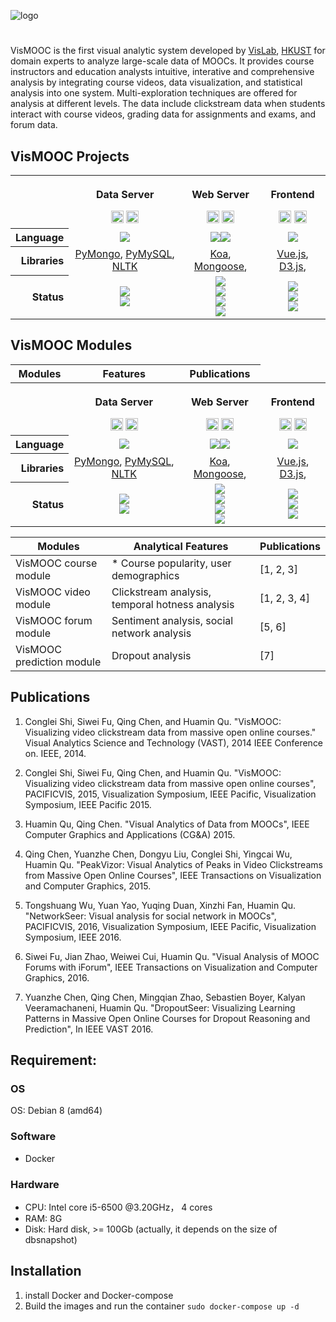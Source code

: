 ![logo](https://cloud.githubusercontent.com/assets/3315274/26538833/b38b6d96-447b-11e7-84c8-b5bd05d8fa4c.png)

# 

VisMOOC is the first visual analytic system developed by [VisLab](vis.cse.ust.hk), [HKUST](http://www.ust.hk/) for domain experts to analyze large-scale data of MOOCs. It provides course instructors and education analysts intuitive, interative and comprehensive analysis by integrating course videos, data visualization, and statistical analysis into one system. Multi-exploration techniques are offered for analysis at different levels. The data include clickstream data when students interact with course videos, grading data for assignments and exams, and forum data.

## VisMOOC Projects

<table width="100%">
<tbody width="100%">
   <tr>
    <th>&nbsp;</th>
    <th>
      <p>Data Server</p>
      <a href="https://github.com/HKUST-VISLab/vismooc-data-server"><img src="https://img.shields.io/github/stars/HKUST-VISLab/v-logger.svg?style=social&label=vismooc-data-server" height="20"></a>
      <a href="https://github.com/HKUST-VISLab"><img src="https://img.shields.io/github/followers/HKUST-VISLab.svg?style=social&label=Follow" height="20"></a>
    </th>
    <th>
      <p>Web Server</p>
      <a href="https://github.com/HKUST-VISLab/vismooc-web-server"><img src="https://img.shields.io/github/stars/HKUST-VISLab/v-logger.svg?style=social&label=vismooc-web-server" height="20"></a>
      <a href="https://github.com/HKUST-VISLab"><img src="https://img.shields.io/github/followers/HKUST-VISLab.svg?style=social&label=Follow" height="20"></a>
    </th>
    <th>
      <p>Frontend</p>
      <a href="https://github.com/HKUST-VISLab/vismooc-frontend"><img src="https://img.shields.io/github/stars/HKUST-VISLab/v-logger.svg?style=social&label=vismooc-frontend" height="20"></a>
      <a href="https://github.com/HKUST-VISLab"><img src="https://img.shields.io/github/followers/HKUST-VISLab.svg?style=social&label=Follow" height="20"></a>
    </th>
  <tr>
   <tr>
    <th align="right">Language</th>
    <td align="center"><a href="https://www.python.org/" ><img src="https://img.shields.io/badge/python-3.5-blue.svg"></a></td>
    <td align="center"><a href="https://www.typescriptlang.org/" ><img src="https://img.shields.io/badge/%3C%2F%3E-TypeScript-blue.svg"></a><a href="https://nodejs.org/en/" ><img src="https://img.shields.io/node/v/wechaty.svg?maxAge=604800"></a></td>
    <td align="center"><a href="http://es6-features.org/" ><img src="https://img.shields.io/badge/ECMAScript-6-yellow.svg"></a></td>
  </tr>
  <tr>
    <th align="right">Libraries</th>
    <td align="center">
      <a href="https://github.com/mher/pymongo">PyMongo</a>,
      <a href="https://github.com/PyMySQL/PyMySQL">PyMySQL</a>,
      <a href="http://www.nltk.org/">NLTK</a>
    </td>
    <td align="center">
      <a href="https://github.com/koajs/koa">Koa</a>,
      <a href="http://mongoosejs.com/">Mongoose</a>,
    </td>
    <td align="center">
      <a href="https://vuejs.org/">Vue.js</a>,
      <a href="https://d3js.org/">D3.js</a>,
    </td>
  </tr>
  <tr>
    <th align="right">Status</th>
    <td align="center">
        <a href="https://travis-ci.com/HKUST-VISLab/vismooc-data-server"><img src="https://travis-ci.com/HKUST-VISLab/vismooc-data-server.svg?token=iCzC3448sGQmSeYdNFro&branch=master" /></a><br>
        <a href="https://codeclimate.com/repos/592ab22319c972027a002465/coverage"><img src="https://codeclimate.com/repos/592ab22319c972027a002465/badges/4036d9d8942155cedb5d/coverage.svg" /></a>
    </td>
    <td align="center">
        <a href="https://travis-ci.com/HKUST-VISLab/vismooc-web-server"><img src="https://travis-ci.com/HKUST-VISLab/vismooc-web-server.svg?token=iCzC3448sGQmSeYdNFro&branch=master" /> </a><br>
        <a href="https://codeclimate.com/repos/592ab295839b1e02650008c6/coverage"><img src="https://codeclimate.com/repos/592ab295839b1e02650008c6/badges/72c646f31634a87f8623/coverage.svg" /></a><br>
        <a href="https://www.bithound.io/github/chenzhutian/vismooc-web-server"><img src="https://www.bithound.io/projects/badges/d9bc67c0-4374-11e7-a311-7b68633f7cb1/score.svg" /></a><br>
        <a href="https://www.bithound.io/github/chenzhutian/vismooc-web-server/master/dependencies/npm"><img src="https://www.bithound.io/projects/badges/d9bc67c0-4374-11e7-a311-7b68633f7cb1/dependencies.svg" /></a>
    </td>
    <td align="center">
        <a href="https://travis-ci.com/HKUST-VISLab/vismooc-front-end"><img src="https://travis-ci.com/HKUST-VISLab/vismooc-front-end.svg?token=iCzC3448sGQmSeYdNFro&branch=master"/></a><br>
        <a href="https://www.bithound.io/github/chenzhutian/vismooc-front-end"><img src="https://www.bithound.io/projects/badges/57872a00-4375-11e7-9c37-9b439aefd03b/score.svg"/></a><br>
        <a href="https://www.bithound.io/github/chenzhutian/vismooc-front-end/master/dependencies/npm"><img src="https://www.bithound.io/projects/badges/57872a00-4375-11e7-9c37-9b439aefd03b/dependencies.svg" /></a>
    </td>
  </tr>
  </tbody>
</table>

## VisMOOC Modules


<table width="100%">
<thead>
    <tr>
        <th>Modules</th>
        <th>Features</th>
        <th>Publications</th>
    </tr>
</thead>
<tbody>

</tbody>
   <tr>
    <th>&nbsp;</th>
    <th>
      <p>Data Server</p>
      <a href="https://github.com/HKUST-VISLab/vismooc-data-server"><img src="https://img.shields.io/github/stars/HKUST-VISLab/v-logger.svg?style=social&label=vismooc-data-server" height="20"></a>
      <a href="https://github.com/HKUST-VISLab"><img src="https://img.shields.io/github/followers/HKUST-VISLab.svg?style=social&label=Follow" height="20"></a>
    </th>
    <th>
      <p>Web Server</p>
      <a href="https://github.com/HKUST-VISLab/vismooc-web-server"><img src="https://img.shields.io/github/stars/HKUST-VISLab/v-logger.svg?style=social&label=vismooc-web-server" height="20"></a>
      <a href="https://github.com/HKUST-VISLab"><img src="https://img.shields.io/github/followers/HKUST-VISLab.svg?style=social&label=Follow" height="20"></a>
    </th>
    <th>
      <p>Frontend</p>
      <a href="https://github.com/HKUST-VISLab/vismooc-frontend"><img src="https://img.shields.io/github/stars/HKUST-VISLab/v-logger.svg?style=social&label=vismooc-frontend" height="20"></a>
      <a href="https://github.com/HKUST-VISLab"><img src="https://img.shields.io/github/followers/HKUST-VISLab.svg?style=social&label=Follow" height="20"></a>
    </th>
  <tr>
   <tr>
    <th align="right">Language</th>
    <td align="center"><a href="https://www.python.org/" ><img src="https://img.shields.io/badge/python-3.5-blue.svg"></a></td>
    <td align="center"><a href="https://www.typescriptlang.org/" ><img src="https://img.shields.io/badge/%3C%2F%3E-TypeScript-blue.svg"></a><a href="https://nodejs.org/en/" ><img src="https://img.shields.io/node/v/wechaty.svg?maxAge=604800"></a></td>
    <td align="center"><a href="http://es6-features.org/" ><img src="https://img.shields.io/badge/ECMAScript-6-yellow.svg"></a></td>
  </tr>
  <tr>
    <th align="right">Libraries</th>
    <td align="center">
      <a href="https://github.com/mher/pymongo">PyMongo</a>,
      <a href="https://github.com/PyMySQL/PyMySQL">PyMySQL</a>,
      <a href="http://www.nltk.org/">NLTK</a>
    </td>
    <td align="center">
      <a href="https://github.com/koajs/koa">Koa</a>,
      <a href="http://mongoosejs.com/">Mongoose</a>,
    </td>
    <td align="center">
      <a href="https://vuejs.org/">Vue.js</a>,
      <a href="https://d3js.org/">D3.js</a>,
    </td>
  </tr>
  <tr>
    <th align="right">Status</th>
    <td align="center">
        <a href="https://travis-ci.com/HKUST-VISLab/vismooc-data-server"><img src="https://travis-ci.com/HKUST-VISLab/vismooc-data-server.svg?token=iCzC3448sGQmSeYdNFro&branch=master" /></a><br>
        <a href="https://codeclimate.com/repos/592ab22319c972027a002465/coverage"><img src="https://codeclimate.com/repos/592ab22319c972027a002465/badges/4036d9d8942155cedb5d/coverage.svg" /></a>
    </td>
    <td align="center">
        <a href="https://travis-ci.com/HKUST-VISLab/vismooc-web-server"><img src="https://travis-ci.com/HKUST-VISLab/vismooc-web-server.svg?token=iCzC3448sGQmSeYdNFro&branch=master" /> </a><br>
        <a href="https://codeclimate.com/repos/592ab295839b1e02650008c6/coverage"><img src="https://codeclimate.com/repos/592ab295839b1e02650008c6/badges/72c646f31634a87f8623/coverage.svg" /></a><br>
        <a href="https://www.bithound.io/github/chenzhutian/vismooc-web-server"><img src="https://www.bithound.io/projects/badges/d9bc67c0-4374-11e7-a311-7b68633f7cb1/score.svg" /></a><br>
        <a href="https://www.bithound.io/github/chenzhutian/vismooc-web-server/master/dependencies/npm"><img src="https://www.bithound.io/projects/badges/d9bc67c0-4374-11e7-a311-7b68633f7cb1/dependencies.svg" /></a>
    </td>
    <td align="center">
        <a href="https://travis-ci.com/HKUST-VISLab/vismooc-front-end"><img src="https://travis-ci.com/HKUST-VISLab/vismooc-front-end.svg?token=iCzC3448sGQmSeYdNFro&branch=master"/></a><br>
        <a href="https://www.bithound.io/github/chenzhutian/vismooc-front-end"><img src="https://www.bithound.io/projects/badges/57872a00-4375-11e7-9c37-9b439aefd03b/score.svg"/></a><br>
        <a href="https://www.bithound.io/github/chenzhutian/vismooc-front-end/master/dependencies/npm"><img src="https://www.bithound.io/projects/badges/57872a00-4375-11e7-9c37-9b439aefd03b/dependencies.svg" /></a>
    </td>
  </tr>
</table>

Modules|Analytical Features | Publications 
----------|------------|----------
VisMOOC course module|* Course popularity, user demographics| [1, 2, 3]
VisMOOC video module|Clickstream analysis, temporal hotness analysis| [1, 2, 3, 4]
VisMOOC forum module|Sentiment analysis, social network analysis| [5, 6]
VisMOOC prediction module|Dropout analysis| [7]


## Publications

1. Conglei Shi, Siwei Fu, Qing Chen, and Huamin Qu. "VisMOOC: Visualizing video clickstream data from massive open online courses." Visual Analytics Science and Technology (VAST), 2014 IEEE Conference on. IEEE, 2014.

2. Conglei Shi, Siwei Fu, Qing Chen, and Huamin Qu. "VisMOOC: Visualizing video clickstream data from massive open online courses", PACIFICVIS, 2015, Visualization Symposium, IEEE Pacific, Visualization Symposium, IEEE Pacific 2015.

3. Huamin Qu, Qing Chen. "Visual Analytics of Data from MOOCs", IEEE Computer Graphics and Applications (CG&A) 2015.

4. Qing Chen, Yuanzhe Chen, Dongyu Liu, Conglei Shi, Yingcai Wu, Huamin Qu. "PeakVizor: Visual Analytics of Peaks in Video Clickstreams from Massive Open Online Courses", IEEE Transactions on Visualization and Computer Graphics, 2015.

5. Tongshuang Wu, Yuan Yao, Yuqing Duan, Xinzhi Fan, Huamin Qu. "NetworkSeer: Visual analysis for social network in MOOCs", PACIFICVIS, 2016, Visualization Symposium, IEEE Pacific, Visualization Symposium, IEEE 2016.

6. Siwei Fu, Jian Zhao, Weiwei Cui, Huamin Qu. "Visual Analysis of MOOC Forums with iForum", IEEE Transactions on Visualization and Computer Graphics, 2016.

7. Yuanzhe Chen, Qing Chen, Mingqian Zhao, Sebastien Boyer, Kalyan Veeramachaneni, Huamin Qu. "DropoutSeer: Visualizing Learning Patterns in Massive Open Online Courses for Dropout Reasoning and Prediction", In IEEE VAST 2016.


## Requirement:

### OS
OS: Debian 8 (amd64)

### Software
- Docker

### Hardware
- CPU: Intel core i5-6500 @3.20GHz， 4 cores
- RAM: 8G
- Disk: Hard disk, >= 100Gb (actually, it depends on the size of dbsnapshot)

## Installation

1. install Docker and Docker-compose
2. Build the images and run the container `sudo docker-compose up -d`

